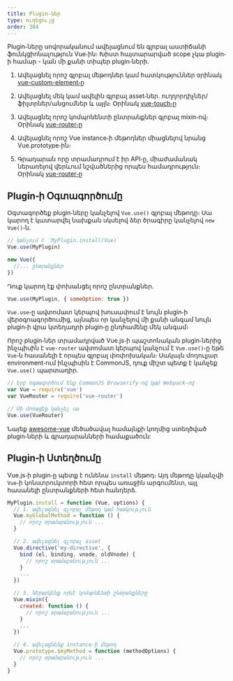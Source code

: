 ```yaml
---
title: Plugin֊ներ
type: ուղեցույց
order: 304
---
```


Plugin֊ները սովորականում ավելացնում են գլոբալ աստիճանի ֆունկցիոնալություն Vue֊ին։ Խիստ հայտարարված scope չկա plugin֊ի համար - կան մի քանի տիպեր plugin֊ների․

1. Ավելացնել որոշ գլոբալ մեթոդներ կամ հատկություններ օրինակ [vue-custom-element֊ը](https://github.com/karol-f/vue-custom-element)

2. Ավելացնել մեկ կամ ավելին գլոբալ asset֊ներ․ ուղղորդիչներ/ֆիլտրներ/անցումներ և այլն։ Օրինակ [vue-touch֊ը](https://github.com/vuejs/vue-touch)

3. Ավելացնել որոշ կոմպոնենտի ընտրանքներ գլոբալ mixin֊ով։ Օրինակ [vue-router֊ը](https://github.com/vuejs/vue-router)

4. Ավելացնել որոշ Vue instance֊ի մեթոդներ միացնելով նրանց Vue.prototype֊ին։

5. Գրադարան որը տրամադրում է իր API֊ը, միաժամանակ ներառելով վերևում նշվածներից որպես համադրություն։ Օրինակ [vue-router֊ը](https://github.com/vuejs/vue-router)

## Plugin֊ի Օգտագործումը

Օգտագործեք plugin֊ները կանչելով `Vue.use()` գլոբալ մեթոդը։ Սա կարող է կատարվել նախքան սկսելով ձեր ծրագիրը կանչելով `new Vue()`֊ն․

``` js
// կանչում է `MyPlugin.install(Vue)`
Vue.use(MyPlugin)

new Vue({
  //... ընտրանքներ
})
```

Դուք կարող էք փոխանցել որոշ ընտրանքներ․

``` js
Vue.use(MyPlugin, { someOption: true })
```

`Vue.use`֊ը ավտոմատ կերպով խուսափում է նույն plugin֊ի վերօգոագործումից, այնպես որ կանչելով մի քանի անգամ նույն plugin֊ի վրա կտեղադրի plugin֊ը ընդհամենը մեկ անգամ։

Որոշ plugin֊ներ տրամադրված Vue.js֊ի պաշտոնական plugin֊ներից ինչպիսին է `vue-router` ավտոմատ կերպով կանչում է `Vue.use()`֊ը եթե `Vue`֊ն հասանելի է որպես գլոբալ փոփոխական։ Սակայն մոդուլյար environment֊ում ինչպիսին է CommonJS, դուք միշտ պետք է կանչեք `Vue.use()` պարտադիր․

``` js
// Երբ օգտագործում ենք CommonJS Browserify֊ով կամ Webpack֊ով
var Vue = require('vue')
var VueRouter = require('vue-router')

// Մի մոռացեք կանչել սա
Vue.use(VueRouter)
```

Նայեք [awesome-vue](https://github.com/vuejs/awesome-vue#components--libraries) մեծածավալ համայնքի կողմից ստեղծված plugin֊ների և գրադարանների համաքածուն:

## Plugin֊ի Ստեղծումը

Vue.js֊ի plugin֊ը պետք է ունենա `install` մեթոդ։ Այդ մեթոդը կկանչվի `Vue`֊ի կոնստրուկտորի հետ որպես առաջին արգումենտ, այլ հասանելի ընտրանքների հետ հանդերձ․

``` js
MyPlugin.install = function (Vue, options) {
  // 1. ավելացնել գլոբալ մեթոդ կամ հատկություն
  Vue.myGlobalMethod = function () {
    // որոշ տրամաբանություն ...
  }

  // 2. ավելացնել գլոբալ asset
  Vue.directive('my-directive', {
    bind (el, binding, vnode, oldVnode) {
      // որոշ տրամաբանություն ...
    }
    ...
  })

  // 3. ներարկենք որևէ կոմպոնենտի ընտրանքները
  Vue.mixin({
    created: function () {
      // որոշ տրամաբանություն ...
    }
    ...
  })

  // 4. ավելացնենք instance֊ի մեթոդ
  Vue.prototype.$myMethod = function (methodOptions) {
    // որոշ տրամաբանություն ...
  }
}
```
